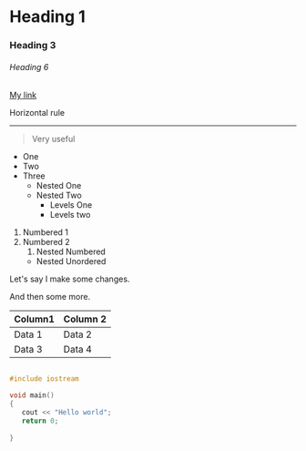 <!-- Trying something new -->

<!-- Headings -->

# Heading 1
### Heading 3
###### Heading 6

<!-- Hyperlinks -->

[My link](www.google.com
"Wow")

<p> Horizontal rule </p>

---

> Very useful

<!-- Lists -->

* One
* Two
* Three
  * Nested One
  * Nested Two
    * Levels One 
    * Levels two

1. Numbered 1
2. Numbered 2
   1. Nested Numbered
    * Nested Unordered


<!-- Github Flavour -->

Let's say I make some changes.

And then some more.

 Column1 | Column 2
 -------|----------
 Data 1 | Data 2
 Data 3 | Data 4

 ```c++

#include iostream

void main()
{
    cout << "Hello world";
    return 0; 
    
}

 ```